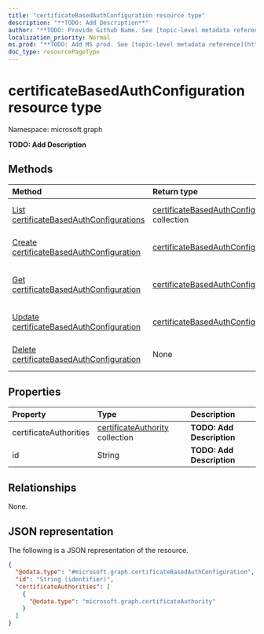 ```yaml
---
title: "certificateBasedAuthConfiguration resource type"
description: "**TODO: Add Description**"
author: "**TODO: Provide Github Name. See [topic-level metadata reference](https://msgo.azurewebsites.net/add/document/guidelines/metadata.html#topic-level-metadata)**"
localization_priority: Normal
ms.prod: "**TODO: Add MS prod. See [topic-level metadata reference](https://msgo.azurewebsites.net/add/document/guidelines/metadata.html#topic-level-metadata)**"
doc_type: resourcePageType
---
```


# certificateBasedAuthConfiguration resource type

Namespace: microsoft.graph

**TODO: Add Description**

## Methods
|Method|Return type|Description|
|:---|:---|:---|
|[List certificateBasedAuthConfigurations](../api/certificatebasedauthconfiguration-list.md)|[certificateBasedAuthConfiguration](../resources/certificatebasedauthconfiguration.md) collection|Get a list of the [certificateBasedAuthConfiguration](../resources/certificatebasedauthconfiguration.md) objects and their properties.|
|[Create certificateBasedAuthConfiguration](../api/certificatebasedauthconfiguration-post-certificatebasedauthconfiguration.md)|[certificateBasedAuthConfiguration](../resources/certificatebasedauthconfiguration.md)|Create a new [certificateBasedAuthConfiguration](../resources/certificatebasedauthconfiguration.md) object.|
|[Get certificateBasedAuthConfiguration](../api/certificatebasedauthconfiguration-get.md)|[certificateBasedAuthConfiguration](../resources/certificatebasedauthconfiguration.md)|Read the properties and relationships of a [certificateBasedAuthConfiguration](../resources/certificatebasedauthconfiguration.md) object.|
|[Update certificateBasedAuthConfiguration](../api/certificatebasedauthconfiguration-update.md)|[certificateBasedAuthConfiguration](../resources/certificatebasedauthconfiguration.md)|Update the properties of a [certificateBasedAuthConfiguration](../resources/certificatebasedauthconfiguration.md) object.|
|[Delete certificateBasedAuthConfiguration](../api/certificatebasedauthconfiguration-delete.md)|None|Deletes a [certificateBasedAuthConfiguration](../resources/certificatebasedauthconfiguration.md) object.|

## Properties
|Property|Type|Description|
|:---|:---|:---|
|certificateAuthorities|[certificateAuthority](../resources/certificateauthority.md) collection|**TODO: Add Description**|
|id|String|**TODO: Add Description**|

## Relationships
None.

## JSON representation
The following is a JSON representation of the resource.
<!-- {
  "blockType": "resource",
  "keyProperty": "id",
  "@odata.type": "microsoft.graph.certificateBasedAuthConfiguration",
  "baseType": "",
  "openType": false
}
-->
``` json
{
  "@odata.type": "#microsoft.graph.certificateBasedAuthConfiguration",
  "id": "String (identifier)",
  "certificateAuthorities": [
    {
      "@odata.type": "microsoft.graph.certificateAuthority"
    }
  ]
}
```

